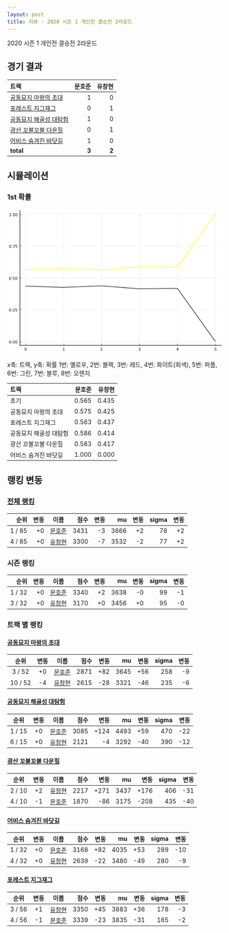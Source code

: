 ```yaml
---
layout: post
title: 리뷰 - 2020 시즌 1 개인전 결승전 2라운드
---
```


2020 시즌 1 개인전 결승전 2라운드


## 경기 결과

| 트랙 | 문호준 | 유창현 |
|:---|---:|---:|
| [공동묘지 마왕의 초대](../mawang) | 1 | 0 |
| [포레스트 지그재그](../zigzag) | 0 | 1 |
| [공동묘지 해골성 대탐험](../skullcastle) | 1 | 0 |
| [광산 꼬불꼬불 다운힐](../gwangkko) | 0 | 1 |
| [어비스 숨겨진 바닷길](../hiddenoceanroad) | 1 | 0 |
| __total__ |__3__ |__2__ |



## 시뮬레이션


### 1st 확률


![](../images/s2020-1-6-2-1st.png)

x축: 트랙, y축: 확률
1번: 옐로우, 2번: 블랙, 3번: 레드, 4번: 화이트(회색), 5번: 퍼플, 6번: 그린, 7번: 블루, 8번: 오렌지

| 트랙 | 문호준 | 유창현 |
|:---|---:|---:|
| 초기 | 0.565 | 0.435 |
| 공동묘지 마왕의 초대 | 0.575 | 0.425 |
| 포레스트 지그재그 | 0.563 | 0.437 |
| 공동묘지 해골성 대탐험 | 0.586 | 0.414 |
| 광산 꼬불꼬불 다운힐 | 0.583 | 0.417 |
| 어비스 숨겨진 바닷길 | 1.000 | 0.000 |


## 랭킹 변동


### [전체 랭킹](../singles-full)

| 순위 | 변동 | 이름 | 점수 | 변동 | mu | 변동 | sigma | 변동 |
|---:|---:|:---:|---:|---:|---:|---:|---:|---:|
| 1 / 85 | +0 | [문호준](../munhojun) | 3431 | -3 | 3666 | +2 | 78 | +2 |
| 4 / 85 | +0 | [유창현](../yuchanghyeon) | 3300 | -7 | 3532 | -2 | 77 | +2 |

### 시즌 랭킹

| 순위 | 변동 | 이름 | 점수 | 변동 | mu | 변동 | sigma | 변동 |
|---:|---:|:---:|---:|---:|---:|---:|---:|---:|
| 1 / 32 | +0 | [문호준](../munhojun) | 3340 | +2 | 3638 | -0 | 99 | -1 |
| 3 / 32 | +0 | [유창현](../yuchanghyeon) | 3170 | +0 | 3456 | +0 | 95 | -0 |

### 트랙 별 랭킹


#### [공동묘지 마왕의 초대](../mawang)

| 순위 | 변동 | 이름 | 점수 | 변동 | mu | 변동 | sigma | 변동 |
|:---:|:---:|:---:|---:|---:|---:|---:|---:|---:|
| 3 / 52 | +0 | [문호준](../munhojun) | 2871 | +82 | 3645 | +56 | 258 | -9 |
| 10 / 52 | -4 | [유창현](../yuchanghyeon) | 2615 | -28 | 3321 | -46 | 235 | -6 |

#### [공동묘지 해골성 대탐험](../skullcastle)

| 순위 | 변동 | 이름 | 점수 | 변동 | mu | 변동 | sigma | 변동 |
|:---:|:---:|:---:|---:|---:|---:|---:|---:|---:|
| 1 / 15 | +0 | [문호준](../munhojun) | 3085 | +124 | 4493 | +59 | 470 | -22 |
| 6 / 15 | +0 | [유창현](../yuchanghyeon) | 2121 | -4 | 3292 | -40 | 390 | -12 |

#### [광산 꼬불꼬불 다운힐](../gwangkko)

| 순위 | 변동 | 이름 | 점수 | 변동 | mu | 변동 | sigma | 변동 |
|:---:|:---:|:---:|---:|---:|---:|---:|---:|---:|
| 2 / 10 | +2 | [유창현](../yuchanghyeon) | 2217 | +271 | 3437 | +176 | 406 | -31 |
| 4 / 10 | -1 | [문호준](../munhojun) | 1870 | -86 | 3175 | -208 | 435 | -40 |

#### [어비스 숨겨진 바닷길](../hiddenoceanroad)

| 순위 | 변동 | 이름 | 점수 | 변동 | mu | 변동 | sigma | 변동 |
|:---:|:---:|:---:|---:|---:|---:|---:|---:|---:|
| 1 / 32 | +0 | [문호준](../munhojun) | 3168 | +82 | 4035 | +53 | 289 | -10 |
| 4 / 32 | +0 | [유창현](../yuchanghyeon) | 2639 | -22 | 3480 | -49 | 280 | -9 |

#### [포레스트 지그재그](../zigzag)

| 순위 | 변동 | 이름 | 점수 | 변동 | mu | 변동 | sigma | 변동 |
|:---:|:---:|:---:|---:|---:|---:|---:|---:|---:|
| 3 / 56 | +1 | [유창현](../yuchanghyeon) | 3350 | +45 | 3883 | +36 | 178 | -3 |
| 4 / 56 | -1 | [문호준](../munhojun) | 3339 | -23 | 3835 | -31 | 165 | -2 |
